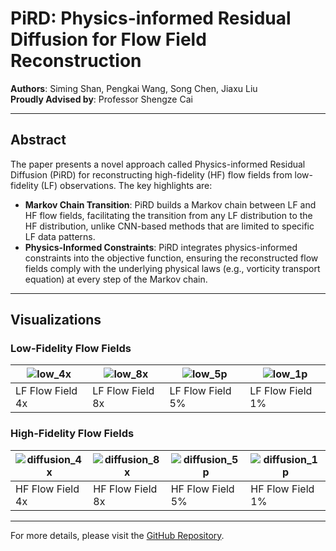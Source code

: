 # PiRD: Physics-informed Residual Diffusion for Flow Field Reconstruction

**Authors**: Siming Shan, Pengkai Wang, Song Chen, Jiaxu Liu  
**Proudly Advised by**: Professor Shengze Cai

---

## Abstract

The paper presents a novel approach called Physics-informed Residual Diffusion (PiRD) for reconstructing high-fidelity (HF) flow fields from low-fidelity (LF) observations. The key highlights are:

- **Markov Chain Transition**: PiRD builds a Markov chain between LF and HF flow fields, facilitating the transition from any LF distribution to the HF distribution, unlike CNN-based methods that are limited to specific LF data patterns.
- **Physics-Informed Constraints**: PiRD integrates physics-informed constraints into the objective function, ensuring the reconstructed flow fields comply with the underlying physical laws (e.g., vorticity transport equation) at every step of the Markov chain.

---

## Visualizations

### Low-Fidelity Flow Fields
| ![low_4x](https://github.com/SimingShan/PiRD-Physics-informed-Residual-Diffusion-for-Flow-Field-Reconstruction/assets/81949413/0753435b-1c4c-4c01-b7f0-45ab1edd9a18) | ![low_8x](https://github.com/SimingShan/PiRD-Physics-informed-Residual-Diffusion-for-Flow-Field-Reconstruction/assets/81949413/fc82c7cb-2415-45d8-9168-b0f8b88a86d4) | ![low_5p](https://github.com/SimingShan/PiRD-Physics-informed-Residual-Diffusion-for-Flow-Field-Reconstruction/assets/81949413/0ad80509-c905-43a4-89f6-c8b3c7ea7362) | ![low_1p](https://github.com/SimingShan/PiRD-Physics-informed-Residual-Diffusion-for-Flow-Field-Reconstruction/assets/81949413/1a00ee2d-4d14-43c9-b983-09a88bf764f1) |
|---|---|---|---|
| LF Flow Field 4x | LF Flow Field 8x | LF Flow Field 5% | LF Flow Field 1% |

### High-Fidelity Flow Fields
| ![diffusion_4x](https://github.com/SimingShan/PiRD-Physics-informed-Residual-Diffusion-for-Flow-Field-Reconstruction/assets/81949413/795d55c1-0979-4bb3-a636-46dc901ae0a3) | ![diffusion_8x](https://github.com/SimingShan/PiRD-Physics-informed-Residual-Diffusion-for-Flow-Field-Reconstruction/assets/81949413/1f8c44cd-65ad-4a27-a7f3-122bae0e6678) | ![diffusion_5p](https://github.com/SimingShan/PiRD-Physics-informed-Residual-Diffusion-for-Flow-Field-Reconstruction/assets/81949413/1eeec1a3-bfbd-4889-8fdc-33d601a2e0fe) | ![diffusion_1p](https://github.com/SimingShan/PiRD-Physics-informed-Residual-Diffusion-for-Flow-Field-Reconstruction/assets/81949413/baa1690b-4b46-4962-871b-fdb8d081bdc9) |
|---|---|---|---|
| HF Flow Field 4x | HF Flow Field 8x | HF Flow Field 5% | HF Flow Field 1% |

---

For more details, please visit the [GitHub Repository](https://github.com/SimingShan/PiRD-Physics-informed-Residual-Diffusion-for-Flow-Field-Reconstruction).
